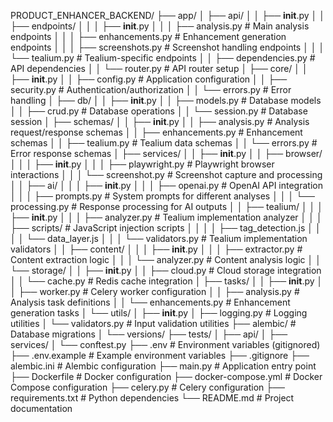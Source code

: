 PRODUCT_ENHANCER_BACKEND/
├── app/
│   ├── api/
│   │   ├── __init__.py
│   │   ├── endpoints/
│   │   │   ├── __init__.py
│   │   │   ├── analysis.py        # Main analysis endpoints
│   │   │   ├── enhancements.py    # Enhancement generation endpoints
│   │   │   ├── screenshots.py     # Screenshot handling endpoints
│   │   │   └── tealium.py         # Tealium-specific endpoints
│   │   ├── dependencies.py        # API dependencies
│   │   └── router.py              # API router setup
│   ├── core/
│   │   ├── __init__.py
│   │   ├── config.py              # Application configuration
│   │   ├── security.py            # Authentication/authorization
│   │   └── errors.py              # Error handling
│   ├── db/
│   │   ├── __init__.py
│   │   ├── models.py              # Database models
│   │   ├── crud.py                # Database operations
│   │   └── session.py             # Database session
│   ├── schemas/
│   │   ├── __init__.py
│   │   ├── analysis.py            # Analysis request/response schemas
│   │   ├── enhancements.py        # Enhancement schemas
│   │   ├── tealium.py             # Tealium data schemas
│   │   └── errors.py              # Error response schemas
│   ├── services/
│   │   ├── __init__.py
│   │   ├── browser/
│   │   │   ├── __init__.py
│   │   │   ├── playwright.py      # Playwright browser interactions
│   │   │   └── screenshot.py      # Screenshot capture and processing
│   │   ├── ai/
│   │   │   ├── __init__.py
│   │   │   ├── openai.py          # OpenAI API integration
│   │   │   ├── prompts.py         # System prompts for different analyses
│   │   │   └── processing.py      # Response processing for AI outputs
│   │   ├── tealium/
│   │   │   ├── __init__.py
│   │   │   ├── analyzer.py        # Tealium implementation analyzer
│   │   │   ├── scripts/           # JavaScript injection scripts
│   │   │   │   ├── tag_detection.js
│   │   │   │   └── data_layer.js
│   │   │   └── validators.py      # Tealium implementation validators
│   │   ├── content/
│   │   │   ├── __init__.py
│   │   │   ├── extractor.py       # Content extraction logic
│   │   │   └── analyzer.py        # Content analysis logic
│   │   └── storage/
│   │       ├── __init__.py
│   │       ├── cloud.py           # Cloud storage integration
│   │       └── cache.py           # Redis cache integration
│   ├── tasks/
│   │   ├── __init__.py
│   │   ├── worker.py              # Celery worker configuration
│   │   ├── analysis.py            # Analysis task definitions
│   │   └── enhancements.py        # Enhancement generation tasks
│   └── utils/
│       ├── __init__.py
│       ├── logging.py             # Logging utilities
│       └── validators.py          # Input validation utilities
├── alembic/                       # Database migrations
│   └── versions/
├── tests/
│   ├── api/
│   ├── services/
│   └── conftest.py
├── .env                           # Environment variables (gitignored)
├── .env.example                   # Example environment variables
├── .gitignore
├── alembic.ini                    # Alembic configuration
├── main.py                        # Application entry point
├── Dockerfile                     # Docker configuration
├── docker-compose.yml             # Docker Compose configuration
├── celery.py                      # Celery configuration
├── requirements.txt               # Python dependencies
└── README.md                      # Project documentation